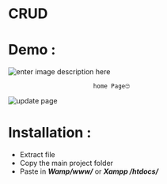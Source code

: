 # CRUD

# Demo :
![enter image description here](https://res.cloudinary.com/mi1an/image/upload/v1617616725/lostvariables.tech/home_spnsdj.jpg)

							home Page🙄
![update page](https://res.cloudinary.com/mi1an/image/upload/v1617616751/lostvariables.tech/update_bxt5ug.jpg)					

# Installation :
-   Extract file
-   Copy the main project folder
-   Paste in  ***Wamp/www/*** or ***Xampp /htdocs/***
